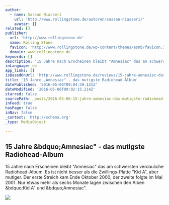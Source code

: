 ```yaml
---
author:
  - name: Sassan Niasseri
    url: 'http://www.rollingstone.de/autoren/sassan-niasseri/'
    avatar: {}
related: []
publisher:
  url: 'http://www.rollingstone.de'
  name: Rolling Stone
  favicon: 'http://www.rollingstone.de/wp-content/themes/asmb/favicon.ico'
  domain: www.rollingstone.de
keywords: []
description: '15 Jahre nach Erscheinen bleibt "Amnesiac" das am schwersten verdauliche Radiohead-Album. Es ist nicht besser als die Zwillings-Platte "Kid A", aber mutiger. Der erste Streich kam Ende Oktober 2000, der zweite folgte im Mai 2001. Nur etwas mehr als sechs Monate lagen zwischen den Alben „Kid A" und „Amnesiac".'
inLanguage: de
app_links: []
isBasedOnUrl: 'http://www.rollingstone.de/reviews/15-jahre-amnesiac-das-mutigste-radiohead-album/'
title: '15 Jahre „Amnesiac" - das mutigste Radiohead-Album'
datePublished: '2016-05-06T09:04:59.121Z'
dateModified: '2016-05-06T09:02:15.214Z'
starred: false
sourcePath: _posts/2016-05-06-15-jahre-amnesiac-das-mutigste-radiohead-album.md
inFeed: true
hasPage: false
inNav: false
_context: 'http://schema.org'
_type: MediaObject

---
```

<article style=""><h1>15 Jahre &amp;bdquo;Amnesiac" - das mutigste Radiohead-Album</h1><p>15 Jahre nach Erscheinen bleibt "Amnesiac" das am schwersten verdauliche Radiohead-Album. Es ist nicht besser als die Zwillings-Platte "Kid A", aber mutiger. Der erste Streich kam Ende Oktober 2000, der zweite folgte im Mai 2001. Nur etwas mehr als sechs Monate lagen zwischen den Alben &amp;bdquo;Kid A" und &amp;bdquo;Amnesiac".</p><img src="http://www.rollingstone.de/wp-content/uploads/2014/10/17/13/81cpVFGmRfL._SL1437_.jpg" /></article>